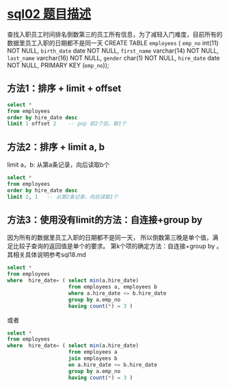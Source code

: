 # [sql02 题目描述](https://www.nowcoder.com/practice/ec1ca44c62c14ceb990c3c40def1ec6c?tpId=82&tags=&title=&diffculty=0&judgeStatus=0&rp=1&ru=/ta/sql&qru=/ta/sql/question-ranking)

查找入职员工时间排名倒数第三的员工所有信息，为了减轻入门难度，目前所有的数据里员工入职的日期都不是同一天
CREATE TABLE `employees` (
`emp_no` int(11) NOT NULL,
`birth_date` date NOT NULL,
`first_name` varchar(14) NOT NULL,
`last_name` varchar(16) NOT NULL,
`gender` char(1) NOT NULL,
`hire_date` date NOT NULL,
PRIMARY KEY (`emp_no`));

## 方法1：排序 + limit + offset

```sql
select *
from employees
order by hire_date desc
limit 1 offset 2    -- pop 前2个后，取1个
```



## 方法2：排序 + limit a, b

 limit a，b: 从第a条记录，向后读取b个

```sql
select *
from employees
order by hire_date desc
limit 2, 1   -- 从第2条记录，向后读取1个
```



## 方法3：使用没有limit的方法：自连接+group by 

因为所有的数据里员工入职的日期都不是同一天， 所以倒数第三晚是单个值，满足比较子查询的返回值是单个的要求。
第k个项的确定方法：自连接+group by 。其相关具体说明参考sql18.md

```sql
select * 
from employees
where  hire_date= ( select min(a.hire_date) 
                    from employees a, employees b
                    where a.hire_date <= b.hire_date
                    group by a.emp_no
                    having count(*) = 3 )
```

或者
```sql
select * 
from employees
where  hire_date= ( select min(a.hire_date) 
                    from employees a
                    join employees b
                    on a.hire_date <= b.hire_date   
                    group by a.emp_no
                    having count(*) = 3 )
```



